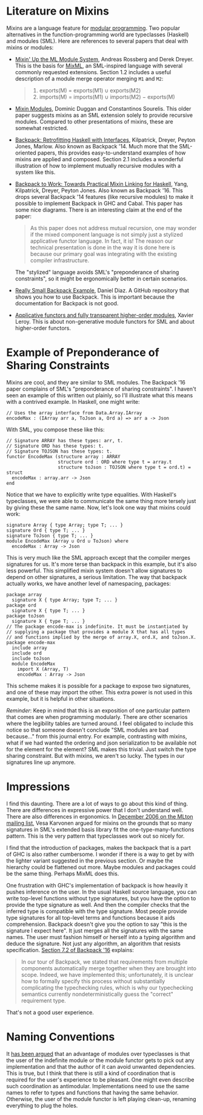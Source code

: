 # Literature on Mixins

Mixins are a language feature for [modular programming](https://en.wikipedia.org/wiki/Modular_programming).
Two popular alternatives in the function-programming world are
typeclasses (Haskell) and modules (SML). Here are references
to several papers that deal with mixins or modules:

* [Mixin' Up the ML Module System](https://people.mpi-sws.org/~rossberg/mixml/mixml-toplas.pdf),
  Andreas Rossberg and Derek Dreyer. This is the basis for
  [MixML](https://people.mpi-sws.org/~rossberg/mixml/), an SML-inspired
  language with several commonly requested extensions. Section 1.2 includes
  a useful description of a module merge operator merging `M1` and `M2`:

  > 1. exports(M) = exports(M1) ∪ exports(M2)
  > 2. imports(M) = imports(M1) ∪ imports(M2) − exports(M)

* [Mixin Modules](https://www.cs.tufts.edu/~nr/cs257/archive/dominic-duggan/Mixin%20Modules.pdf),
  Dominic Duggan and Constantinos Sourelis. This older paper suggests
  mixins as an SML extension solely to provide recursive modules. Compared
  to other presentations of mixins, these are somewhat restricted.
* [Backpack: Retrofitting Haskell with Interfaces](https://plv.mpi-sws.org/backpack/backpack-paper.pdf),
  Kilpatrick, Dreyer, Peyton Jones, Marlow. Also known as Backpack '14.
  Much more that the SML-oriented papers, this provides easy-to-understand
  examples of how mixins are applied and composed. Section 2.1 includes a
  wonderful illustration of how to implement mutually recursive modules with
  a system like this.
* [Backpack to Work: Towards Practical Mixin Linking for Haskell](https://www.microsoft.com/en-us/research/wp-content/uploads/2016/07/backpack-2016.pdf),
  Yang, Kilpatrick, Dreyer, Peyton Jones. Also known as Backpack '16.
  This drops several Backpack '14 features (like recursive modules)
  to make it possible to implement Backpack in GHC and Cabal. This
  paper has some nice diagrams. There is an interesting claim at the
  end of the paper:
  
  > As this paper does not address mutual recursion, one may wonder
  > if the mixed component language is not simply just a stylized
  > applicative functor language. In fact, it is! The reason our technical
  > presentation is done in the way it is done here is because our primary
  > goal was integrating with the existing compiler infrastructure.
  
  The "stylized" language avoids SML's "preponderance of sharing constraints",
  so it might be ergonomically better in certain scenarios. 
* [Really Small Backpack Example](https://github.com/danidiaz/really-small-backpack-example),
  Daniel Diaz. A GitHub repository that shows you how to use Backpack.
  This is important because the documentation for Backpack is not
  good.
* [Applicative functors and fully transparent higher-order modules](https://caml.inria.fr/pub/papers/xleroy-applicative_functors-popl95.pdf),
  Xavier Leroy. This is about non-generative module functors for SML and
  about higher-order functors.

# Example of Preponderance of Sharing Constraints

Mixins are cool, and they are similar to SML modules. The Backpack '16 paper
complains of SML's "preponderance of sharing constraints". I haven't seen
an example of this written out plainly, so I'll illustrate what this means
with a contrived example. In Haskell, one might write:

    // Uses the array interface from Data.Array.IArray
    encodeMax : (IArray arr a, ToJson a, Ord a) => arr a -> Json

With SML, you compose these like this:

    // Signature ARRAY has these types: arr, t.
    // Signature ORD has these types: t.
    // Signature TOJSON has these types: t.
    functor EncodeMax (structure array : ARRAY
                       structure ord : ORD where type t = array.t
                       structure toJson : TOJSON where type t = ord.t) = struct
      encodeMax : array.arr -> Json
    end

Notice that we have to explicitly write type equalities. With Haskell's
typeclasses, we were able to communicate the same thing more tersely just by
giving these the same name. Now, let's look one way that mixins could work:

    signature Array { type Array; type T; ... }
    signature Ord { type T; ... }
    signature ToJson { type T; ... }
    module EncodeMax (Array ∪ Ord ∪ ToJson) where
      encodeMax : Array -> Json

This is very much like the SML approach except that the compiler merges
signatures for us. It's more terse than backpack in this example, but
it's also less powerful. This simplified mixin system doesn't allow signatures
to depend on other signatures, a serious limitation. The way that backpack
actually works, we have another level of namespacing, packages:

    package array
      signature X { type Array; type T; ... }
    package ord
      signature X { type T; ... }
    package toJson
      signature X { type T; ... }
    // The package encode-max is indefinite. It must be instantiated by
    // supplying a package that provides a module X that has all types
    // and functions implied by the merge of array.X, ord.X, and toJson.X.  
    package encode-max
      include array
      include ord
      include toJson
      module EncodeMax
        import X (Array, T)
        encodeMax : Array -> Json

This scheme makes it is possible for a package to expose two signatures,
and one of these may import the other. This extra power is not used in
this example, but it is helpful in other situations.

*Reminder*: Keep in mind that this is an exposition of one particular
pattern that comes are when programming modularly. There are other scenarios
where the legibility tables are turned around. I feel obligated to include
this notice so that someone doesn't conclude "SML modules are bad because..."
from this journal entry. For example, contrasting with mixins, what if
we had wanted the ordering and json serialization to be available not for
the element for the element? SML makes this trivial. Just switch the type
sharing constraint. But with mixins, we aren't so lucky. The types in our
signatures line up anymore.

# Impressions

I find this daunting. There are a lot of ways to go about this kind
of thing. There are differences in expressive power that I don't understand
well. There are also differences in ergonomics.
In [December 2006 on the MLton mailing list](http://mlton.org/pipermail/mlton/2006-December/029469.html),
Vesa Karvonen argued for mixins on the grounds that so many signatures in
SML's extended basis library fit the one-type-many-functions pattern.
This is the very pattern that typeclasses work out so nicely for.

I find that the introduction of packages, makes the backpack that is a
part of GHC is also rather cumbersome. I wonder if there is a way to
get by with the lighter variant suggested in the previous section. Or
maybe the hierarchy could be flattened out more. Maybe modules and
packages could be the same thing. Perhaps MixML does this.

One frustration with GHC's implementation of backpack is how heavily
it pushes inference on the user. In the usual Haskell source language,
you can write top-level functions without type signatures, but you have
the option to provide the type signature as well. And then the compiler
checks that the inferred type is compatible with the type signature.
Most people provide type signatures for all top-level terms and functions
because it aids comprehension. Backpack doesn't give
you the option to say "this is the signature I expect here". It just
merges all the signatures with the same names. The user must fashion
himself or herself into a typing algorithm and deduce the signature. Not
just any algorithm, an algorithm that resists specification.
[Section 7.2 of Backpack '16](https://www.microsoft.com/en-us/research/wp-content/uploads/2016/07/backpack-2016.pdf)
explains:

> In our tour of Backpack, we stated that requirements from multiple
> components automatically merge together when they are brought
> into scope. Indeed, we have implemented this; unfortunately, it is
> unclear how to formally specify this process without substantially
> complicating the typechecking rules, which is why our typechecking
> semantics currently nondeterministically guess the "correct" requirement type.

That's not a good user experience.

# Naming Conventions

It [has been argued](https://www.reddit.com/r/haskell/comments/8a5w1n/comment/dwy3bcj/?utm_source=share&utm_medium=web2x&context=3)
that an advantage of modules over typeclasses is that the user of the
indefinite module or the module functor gets to pick out any implementation
and that the author of it can avoid unwanted dependencies. This is true,
but I think that there is still a kind of coordination that is required
for the user's experience to be pleasant. One might even describe such
coordination as antimodular. Implementations need to use the same names
to refer to types and functions that having the same behavior. Otherwise,
the user of the module functor is left playing clean-up, renaming
everything to plug the holes.

